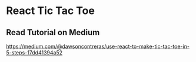# React Tic Tac Toe

## Read Tutorial on Medium

https://medium.com/@dawsoncontreras/use-react-to-make-tic-tac-toe-in-5-steps-17dd41394a52
